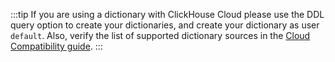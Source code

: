:::tip
If you are using a dictionary with ClickHouse Cloud please use the DDL query option to create your dictionaries, and create your dictionary as user `default`.
Also, verify the list of supported dictionary sources in the [Cloud Compatibility guide](/docs/en/cloud/reference/cloud-compatibility.md).
:::
